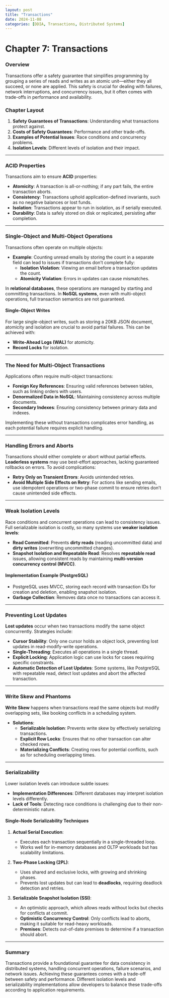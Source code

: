 ```yaml
---
layout: post
title: "Transactions"
date: 2024-11-08
categories: [DDIA, Transactions, Distributed Systems]
---
```


# Chapter 7: Transactions

### Overview

Transactions offer a safety guarantee that simplifies programming by grouping a series of reads and writes as an atomic unit—either they all succeed, or none are applied. This safety is crucial for dealing with failures, network interruptions, and concurrency issues, but it often comes with trade-offs in performance and availability.

### Chapter Layout

1. **Safety Guarantees of Transactions**: Understanding what transactions protect against.
2. **Costs of Safety Guarantees**: Performance and other trade-offs.
3. **Examples of Potential Issues**: Race conditions and concurrency problems.
4. **Isolation Levels**: Different levels of isolation and their impact.

---

### ACID Properties

Transactions aim to ensure **ACID** properties:
- **Atomicity**: A transaction is all-or-nothing; if any part fails, the entire transaction aborts.
- **Consistency**: Transactions uphold application-defined invariants, such as no negative balances or lost funds.
- **Isolation**: Transactions appear to run in isolation, as if serially executed.
- **Durability**: Data is safely stored on disk or replicated, persisting after completion.

---

### Single-Object and Multi-Object Operations

Transactions often operate on multiple objects:
- **Example**: Counting unread emails by storing the count in a separate field can lead to issues if transactions don’t complete fully:
  - **Isolation Violation**: Viewing an email before a transaction updates the count.
  - **Atomicity Violation**: Errors in updates can cause mismatches.

In **relational databases**, these operations are managed by starting and committing transactions. In **NoSQL systems**, even with multi-object operations, full transaction semantics are not guaranteed.

#### Single-Object Writes

For large single-object writes, such as storing a 20KB JSON document, atomicity and isolation are crucial to avoid partial failures. This can be achieved with:
- **Write-Ahead Logs (WAL)** for atomicity.
- **Record Locks** for isolation.

---

### The Need for Multi-Object Transactions

Applications often require multi-object transactions:
- **Foreign Key References**: Ensuring valid references between tables, such as linking orders with users.
- **Denormalized Data in NoSQL**: Maintaining consistency across multiple documents.
- **Secondary Indexes**: Ensuring consistency between primary data and indexes.

Implementing these without transactions complicates error handling, as each potential failure requires explicit handling.

---

### Handling Errors and Aborts

Transactions should either complete or abort without partial effects. **Leaderless systems** may use best-effort approaches, lacking guaranteed rollbacks on errors. To avoid complications:
- **Retry Only on Transient Errors**: Avoids unintended retries.
- **Avoid Multiple Side Effects on Retry**: For actions like sending emails, use idempotent operations or two-phase commit to ensure retries don’t cause unintended side effects.

---

### Weak Isolation Levels

Race conditions and concurrent operations can lead to consistency issues. Full serializable isolation is costly, so many systems use **weaker isolation levels**:

- **Read Committed**: Prevents **dirty reads** (reading uncommitted data) and **dirty writes** (overwriting uncommitted changes).
- **Snapshot Isolation and Repeatable Read**: Resolves **repeatable read** issues, allowing consistent reads by maintaining **multi-version concurrency control (MVCC)**.

#### Implementation Example (PostgreSQL)

- PostgreSQL uses MVCC, storing each record with transaction IDs for creation and deletion, enabling snapshot isolation.
- **Garbage Collection**: Removes data once no transactions can access it.

---

### Preventing Lost Updates

**Lost updates** occur when two transactions modify the same object concurrently. Strategies include:
- **Cursor Stability**: Only one cursor holds an object lock, preventing lost updates in read-modify-write operations.
- **Single-Threading**: Executes all operations in a single thread.
- **Explicit Locking**: Application logic can use locks for cases requiring specific constraints.
- **Automatic Detection of Lost Updates**: Some systems, like PostgreSQL with repeatable read, detect lost updates and abort the affected transaction.

---

### Write Skew and Phantoms

**Write Skew** happens when transactions read the same objects but modify overlapping sets, like booking conflicts in a scheduling system.

- **Solutions**:
  - **Serializable Isolation**: Prevents write skew by effectively serializing transactions.
  - **Explicit Row Locks**: Ensures that no other transaction can alter checked rows.
  - **Materializing Conflicts**: Creating rows for potential conflicts, such as for scheduling overlapping times.

---

### Serializability

Lower isolation levels can introduce subtle issues:
- **Implementation Differences**: Different databases may interpret isolation levels differently.
- **Lack of Tools**: Detecting race conditions is challenging due to their non-deterministic nature.

#### Single-Node Serializability Techniques

1. **Actual Serial Execution**:
   - Executes each transaction sequentially in a single-threaded loop.
   - Works well for in-memory databases and OLTP workloads but has scalability limitations.

2. **Two-Phase Locking (2PL)**:
   - Uses shared and exclusive locks, with growing and shrinking phases.
   - Prevents lost updates but can lead to **deadlocks**, requiring deadlock detection and retries.

3. **Serializable Snapshot Isolation (SSI)**:
   - An optimistic approach, which allows reads without locks but checks for conflicts at commit.
   - **Optimistic Concurrency Control**: Only conflicts lead to aborts, making it suitable for read-heavy workloads.
   - **Premises**: Detects out-of-date premises to determine if a transaction should abort.

---

### Summary

Transactions provide a foundational guarantee for data consistency in distributed systems, handling concurrent operations, failure scenarios, and network issues. Achieving these guarantees comes with a trade-off between safety and performance. Different isolation levels and serializability implementations allow developers to balance these trade-offs according to application requirements.
